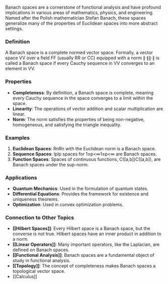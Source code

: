 Banach spaces are a cornerstone of functional analysis and have profound implications in various areas of mathematics, physics, and engineering. Named after the Polish mathematician Stefan Banach, these spaces generalize many of the properties of Euclidean spaces into more abstract settings.

### Definition

A Banach space is a complete normed vector space. Formally, a vector space VV over a field FF (usually RR or CC) equipped with a norm ∥⋅∥∥⋅∥ is called a Banach space if every Cauchy sequence in VV converges to an element in VV.

### Properties

- **Completeness**: By definition, a Banach space is complete, meaning every Cauchy sequence in the space converges to a limit within the space.
- **Linearity**: The operations of vector addition and scalar multiplication are linear.
- **Norm**: The norm satisfies the properties of being non-negative, homogeneous, and satisfying the triangle inequality.

### Examples

1. **Euclidean Spaces**: RnRn with the Euclidean norm is a Banach space.
2. **Sequence Spaces**: lplp spaces for 1≤p<∞1≤p<∞ are Banach spaces.
3. **Function Spaces**: Spaces of continuous functions, C([a,b])C([a,b]), are Banach spaces under the sup-norm.

### Applications

- **Quantum Mechanics**: Used in the formulation of quantum states.
- **Differential Equations**: Provides the framework for existence and uniqueness theorems.
- **Optimization**: Used in convex optimization problems.

### Connection to Other Topics

- **[[Hilbert Spaces]]**: Every Hilbert space is a Banach space, but the converse is not true. Hilbert spaces have an inner product in addition to a norm.
- **[[Linear Operators]]**: Many important operators, like the Laplacian, are defined on Banach spaces.
- **[[Functional Analysis]]**: Banach spaces are a fundamental object of study in functional analysis.
- **[[Topology]]**: The concept of completeness makes Banach spaces a topological vector space.
- [[Calculus]]